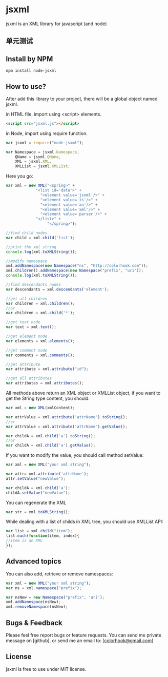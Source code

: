 jsxml
==============

jsxml is an XML library for javascript (and node)

单元测试
------



Install by NPM
--------------

```shell
npm install node-jsxml
```

How to use?
------------
After add this library to your project, there will be a global object named jsxml. 

in HTML file, import using &lt;script&gt; elements.

```html
<script src="jsxml.js"></script>
```

in Node, import using require function.

```javascript
var jsxml = require("node-jsxml");
```

```javascript
var Namespace = jsxml.Namespace,
    QName = jsxml.QName,
    XML = jsxml.XML,
    XMLList = jsxml.XMLList;
```

Here you go:

```javascript
var xml = new XML("<spring>" + 
		     "<list id='data'>" + 
		       "<element value='jsxml'/>" +
		       "<element value='is'/>" +
		       "<element value='an'/>" +
		       "<element value='xml'/>" +
		       "<element value='parser'/>" +
		     "</list>" +
                  "</spring>");

//find child nodes
var child = xml.child('list');

//print the xml string
console.log(xml.toXMLString());

//modify namespace
xml.addNamespace(new Namespace("ns", "http://colorhook.com"));
xml.children().addNamespace(new Namespace("prefix", "uri"));
console.log(xml.toXMLString());

//find descendants nodes
var descendants = xml.descendants('element');

//get all children
var children = xml.children();
//or
var children = xml.child('*');

//get text node
var text = xml.text();

//get element node
var elements = xml.elements();

//get comment node
var comments = xml.comments();

//get attribute
var attribute = xml.attribute("id");

//get all attributes
var attributes = xml.attributes();
```

All methods above return an XML object or XMLList object, if you want to get the String type content, you should:

```javascript
var xml = new XML(xmlContent);

var attrValue = xml.attribute('attrName').toString();
//or
var attrValue = xml.attribute('attrName').getValue();

var childA = xml.child('a').toString();
//or
var childA = xml.child('a').getValue();
```

If you want to modify the value, you should call method setValue:

```javascript
var xml = new XML("your xml string");

var attr= xml.attribute('attrName');
attr.setValue("newValue");

var childA = xml.child('a');
childA.setValue("newValue");
```

You can regenerate the XML

```javascript
var str = xml.toXMLString();
```

While dealing with a list of childs in XML tree, you should use XMLList API:

```javascript
var list = xml.child("item");
list.each(function(item, index){
//item is an XML
});
```

Advanced topics
----------------

You can also add, retrieve or remove namespaces:

```javascript
var xml = new XML("your xml string");
var ns = xml.namespace("prefix");

var nsNew = new Namespace("prefix", 'uri');
xml.addNamespace(nsNew);
xml.removeNamespace(nsNew);
```

Bugs & Feedback
----------------

Please feel free report bugs or feature requests.
You can send me private message on [github], or send me an email to: [colorhook@gmail.com]

License
-------

jsxml is free to use under MIT license. 